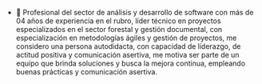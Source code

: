 - 👋 Profesional del sector de análisis y desarrollo de software con más de 04 años de experiencia en el rubro, líder técnico en proyectos especializados en el sector forestal y gestión documental, con especialización en metodologías ágiles y gestión de proyectos, me considero una persona autodidacta, con capacidad de liderazgo, de actitud positiva y comunicación asertiva, me motiva ser parte de un equipo que brinda soluciones y busca la mejora continua, empleando buenas prácticas y comunicación asertiva.

